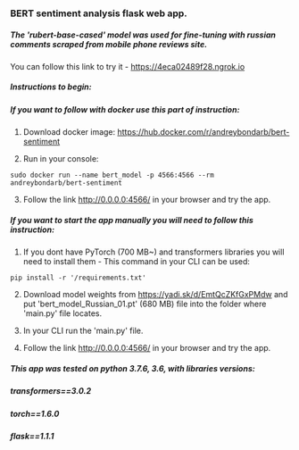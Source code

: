 ### BERT sentiment analysis flask web app. 

##### The 'rubert-base-cased' model was used for fine-tuning with russian comments scraped from mobile phone reviews site.

You can follow this link to try it - https://4eca02489f28.ngrok.io

##### Instructions to begin:

##### If you want to follow with docker use this part of instruction:

1. Download docker image: https://hub.docker.com/r/andreybondarb/bert-sentiment

2. Run in your console: 

`sudo docker run --name bert_model -p 4566:4566 --rm andreybondarb/bert-sentiment`

3. Follow the link http://0.0.0.0:4566/ in your browser and try the app.

##### If you want to start the app manually you will need to follow this instruction:

1. If you dont have PyTorch (700 MB~) and transformers libraries you will need to install them - This command in your CLI can be used:

`pip install -r '/requirements.txt'`

2. Download model weights from https://yadi.sk/d/EmtQcZKfGxPMdw and put 'bert_model_Russian_01.pt' (680 MB) file into the folder where 'main.py' file locates.

3. In your CLI run the 'main.py' file.

4. Follow the link http://0.0.0.0:4566/ in your browser and try the app.

##### This app was tested on python 3.7.6, 3.6, with libraries versions:

##### transformers==3.0.2

##### torch==1.6.0

##### flask==1.1.1

